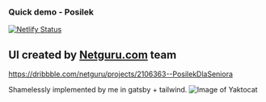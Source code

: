 ### Quick demo - Posilek 
[![Netlify Status](https://api.netlify.com/api/v1/badges/85418fd1-b645-432d-b80b-e9791d2b3a08/deploy-status)](https://app.netlify.com/sites/elegant-bell-a3fc2f/deploys)

## UI created by [Netguru.com](www.netguru.com) team

https://dribbble.com/netguru/projects/2106363--PosilekDlaSeniora

Shamelessly implemented by me in gatsby + tailwind.
![Image of Yaktocat](https://static.dribbble.com/users/366569/screenshots/11975795/media/f23f0f61c31ce7a9e80b2aa1476b50f1.png)
